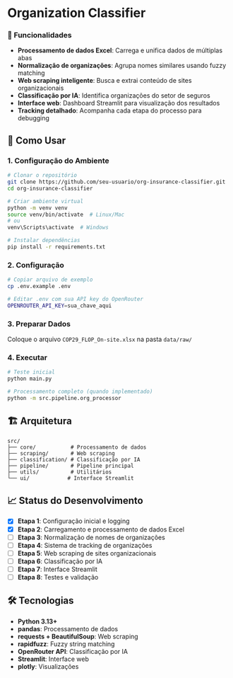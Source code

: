 # Organization Classifier

### 🎯 Funcionalidades

- **Processamento de dados Excel**: Carrega e unifica dados de múltiplas abas
- **Normalização de organizações**: Agrupa nomes similares usando fuzzy matching
- **Web scraping inteligente**: Busca e extrai conteúdo de sites organizacionais
- **Classificação por IA**: Identifica organizações do setor de seguros
- **Interface web**: Dashboard Streamlit para visualização dos resultados
- **Tracking detalhado**: Acompanha cada etapa do processo para debugging

## 🚀 Como Usar

### 1. Configuração do Ambiente

```bash
# Clonar o repositório
git clone https://github.com/seu-usuario/org-insurance-classifier.git
cd org-insurance-classifier

# Criar ambiente virtual
python -m venv venv
source venv/bin/activate  # Linux/Mac
# ou
venv\Scripts\activate  # Windows

# Instalar dependências
pip install -r requirements.txt
```

### 2. Configuração

```bash
# Copiar arquivo de exemplo
cp .env.example .env

# Editar .env com sua API key do OpenRouter
OPENROUTER_API_KEY=sua_chave_aqui
```

### 3. Preparar Dados

Coloque o arquivo `COP29_FLOP_On-site.xlsx` na pasta `data/raw/`

### 4. Executar

```bash
# Teste inicial
python main.py

# Processamento completo (quando implementado)
python -m src.pipeline.org_processor
```

## 🏗️ Arquitetura

```
src/
├── core/           # Processamento de dados
├── scraping/       # Web scraping
├── classification/ # Classificação por IA
├── pipeline/       # Pipeline principal
├── utils/          # Utilitários
└── ui/            # Interface Streamlit
```

## 📈 Status do Desenvolvimento

- [x] **Etapa 1**: Configuração inicial e logging
- [x] **Etapa 2**: Carregamento e processamento de dados Excel
- [ ] **Etapa 3**: Normalização de nomes de organizações
- [ ] **Etapa 4**: Sistema de tracking de organizações
- [ ] **Etapa 5**: Web scraping de sites organizacionais
- [ ] **Etapa 6**: Classificação por IA
- [ ] **Etapa 7**: Interface Streamlit
- [ ] **Etapa 8**: Testes e validação

## 🛠️ Tecnologias

- **Python 3.13+**
- **pandas**: Processamento de dados
- **requests + BeautifulSoup**: Web scraping
- **rapidfuzz**: Fuzzy string matching
- **OpenRouter API**: Classificação por IA
- **Streamlit**: Interface web
- **plotly**: Visualizações
